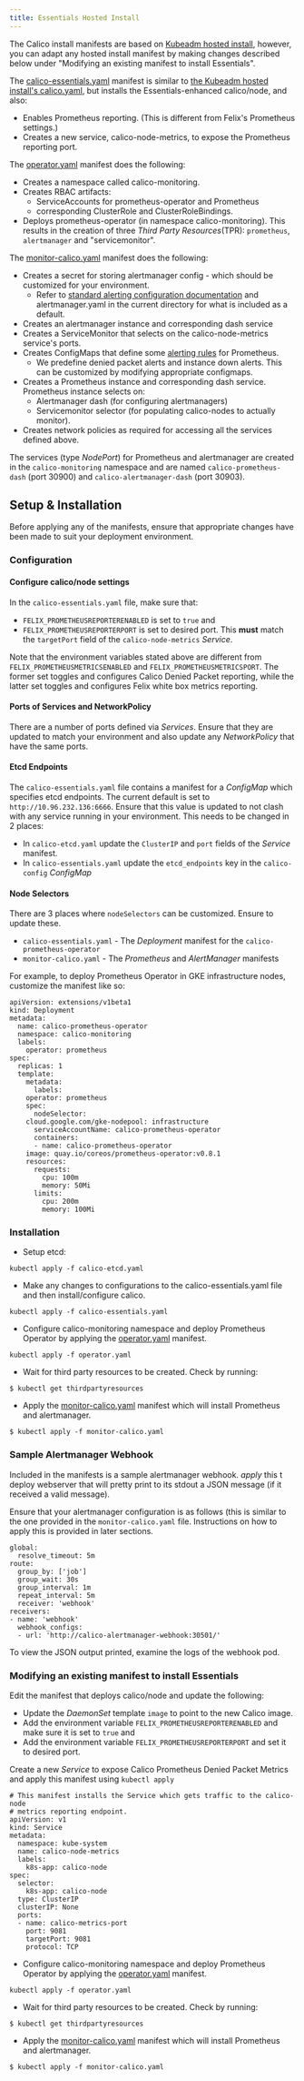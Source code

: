 ```yaml
---
title: Essentials Hosted Install
---
```


The Calico install manifests are based on [Kubeadm hosted install](../kubeadm),
however, you can adapt any hosted install manifest by making changes described
below under "Modifying an existing manifest to install Essentials".

The [calico-essentials.yaml](1.6/calico-essentials.yaml) manifest is similar
to [the Kubeadm hosted install's calico.yaml](../kubeadm/calico.yaml), but
installs the Essentials-enhanced calico/node, and also:
  - Enables Prometheus reporting.  (This is different from Felix's Prometheus
    settings.)
  - Creates a new service, calico-node-metrics, to expose the Prometheus
    reporting port.

The [operator.yaml](1.6/operator.yaml) manifest does the following:
  - Creates a namespace called calico-monitoring.
  - Creates RBAC artifacts:
      - ServiceAccounts for prometheus-operator and Prometheus
      - corresponding ClusterRole and ClusterRoleBindings.
  - Deploys prometheus-operator (in namespace calico-monitoring).  This results
    in the creation of three _Third Party Resources_(TPR): `prometheus`,
    `alertmanager` and "servicemonitor".

The [monitor-calico.yaml](1.6/monitor-calico.yaml) manifest does the following:
  - Creates a secret for storing alertmanager config - which should be
    customized for your environment.
    - Refer to [standard alerting configuration documentation](https://prometheus.io/docs/alerting/configuration/)
      and alertmanager.yaml in the current directory for what is included as a
      default.
  - Creates an alertmanager instance and corresponding dash service
  - Creates a ServiceMonitor that selects on the calico-node-metrics service's
    ports.
  - Creates ConfigMaps that define
    some [alerting rules](https://prometheus.io/docs/alerting/rules/) for
    Prometheus.
    - We predefine denied packet alerts and instance down alerts. This can be
      customized by modifying appropriate configmaps.
  - Creates a Prometheus instance and corresponding dash service. Prometheus
    instance selects on:
    - Alertmanager dash (for configuring alertmanagers)
    - Servicemonitor selector (for populating calico-nodes to actually monitor).
  - Creates network policies as required for accessing all the services defined
    above.

The services (type _NodePort_) for Prometheus and alertmanager are created in
the `calico-monitoring` namespace and are named `calico-prometheus-dash`
(port 30900) and `calico-alertmanager-dash` (port 30903).

## Setup & Installation

Before applying any of the manifests, ensure that appropriate changes have been
made to suit your deployment environment.

### Configuration

#### Configure calico/node settings

In the `calico-essentials.yaml` file, make sure that:
  - `FELIX_PROMETHEUSREPORTERENABLED` is set to `true` and
  - `FELIX_PROMETHEUSREPORTERPORT` is set to desired port. This **must** match
     the `targetPort` field of the `calico-node-metrics` _Service_.

Note that the environment variables stated above are different from
`FELIX_PROMETHEUSMETRICSENABLED` and `FELIX_PROMETHEUSMETRICSPORT`. The former
set toggles and configures Calico Denied Packet reporting, while the latter set
toggles and configures Felix white box metrics reporting.

#### Ports of Services and NetworkPolicy

There are a number of ports defined via _Services_. Ensure that they are updated
to match your environment and also update any _NetworkPolicy_ that
have the same ports.

#### Etcd Endpoints

The `calico-essentials.yaml` file contains a manifest for a _ConfigMap_ which
specifies etcd endpoints. The current default is set to
`http://10.96.232.136:6666`. Ensure that this value is updated to not clash
with any service running in your environment. This needs to be changed in 2
places:

- In `calico-etcd.yaml` update the `ClusterIP` and `port` fields of the
  _Service_ manifest.
- In `calico-essentials.yaml` update the `etcd_endpoints` key in the
  `calico-config` _ConfigMap_

#### Node Selectors

There are 3 places where `nodeSelectors` can be customized. Ensure to update
these.

- `calico-essentials.yaml` - The _Deployment_ manifest for the
  `calico-prometheus-operator`
- `monitor-calico.yaml` - The _Prometheus_ and _AlertManager_ manifests

For example, to deploy Prometheus Operator in GKE infrastructure nodes,
customize the manifest like so:

```
apiVersion: extensions/v1beta1
kind: Deployment
metadata:
  name: calico-prometheus-operator
  namespace: calico-monitoring
  labels:
    operator: prometheus
spec:
  replicas: 1
  template:
    metadata:
      labels:
	operator: prometheus
    spec:
      nodeSelector:
	cloud.google.com/gke-nodepool: infrastructure
      serviceAccountName: calico-prometheus-operator
      containers:
      - name: calico-prometheus-operator
	image: quay.io/coreos/prometheus-operator:v0.8.1
	resources:
	  requests:
	    cpu: 100m
	    memory: 50Mi
	  limits:
	    cpu: 200m
	    memory: 100Mi
```

### Installation

- Setup etcd:

```
kubectl apply -f calico-etcd.yaml
```

- Make any changes to configurations to the calico-essentials.yaml file and then
  install/configure calico.

```
kubectl apply -f calico-essentials.yaml
```

- Configure calico-monitoring namespace and deploy Prometheus Operator by
  applying the [operator.yaml](1.6/operator.yaml) manifest.

```
kubectl apply -f operator.yaml
```

- Wait for third party resources to be created. Check by running:

```
$ kubectl get thirdpartyresources
```

- Apply the [monitor-calico.yaml](1.6/monitor-calico.yaml) manifest which will
  install Prometheus and alertmanager.

```
$ kubectl apply -f monitor-calico.yaml
```

### Sample Alertmanager Webhook

Included in the manifests is a sample alertmanager webhook. _apply_ this t
deploy webserver that will pretty print to its stdout a JSON message (if it
received a valid message).

Ensure that your alertmanager configuration is as follows (this is similar to
the one provided in the `monitor-calico.yaml` file. Instructions on how to
apply this is provided in later sections.

```
global:
  resolve_timeout: 5m
route:
  group_by: ['job']
  group_wait: 30s
  group_interval: 1m
  repeat_interval: 5m
  receiver: 'webhook'
receivers:
- name: 'webhook'
  webhook_configs:
  - url: 'http://calico-alertmanager-webhook:30501/'
```

To view the JSON output printed, examine the logs of the webhook pod.

### Modifying an existing manifest to install Essentials

Edit the manifest that deploys calico/node and update the following:
  - Update the _DaemonSet_ template `image` to point to the new Calico image.
  - Add the environment variable `FELIX_PROMETHEUSREPORTERENABLED` and make
    sure it is set to `true` and
  - Add the environment variable `FELIX_PROMETHEUSREPORTERPORT` and set it to
    desired port.

Create a new _Service_ to expose Calico Prometheus Denied Packet Metrics and
apply this manifest using `kubectl apply`

```
# This manifest installs the Service which gets traffic to the calico-node
# metrics reporting endpoint.
apiVersion: v1
kind: Service
metadata:
  namespace: kube-system
  name: calico-node-metrics
  labels:
    k8s-app: calico-node
spec:
  selector:
    k8s-app: calico-node
  type: ClusterIP
  clusterIP: None
  ports:
  - name: calico-metrics-port
    port: 9081
    targetPort: 9081
    protocol: TCP
```

- Configure calico-monitoring namespace and deploy Prometheus Operator by
  applying the [operator.yaml](1.6/operator.yaml) manifest.

```
kubectl apply -f operator.yaml
```

- Wait for third party resources to be created. Check by running:

```
$ kubectl get thirdpartyresources
```

- Apply the [monitor-calico.yaml](1.6/monitor-calico.yaml) manifest which will
  install Prometheus and alertmanager.

```
$ kubectl apply -f monitor-calico.yaml
```
